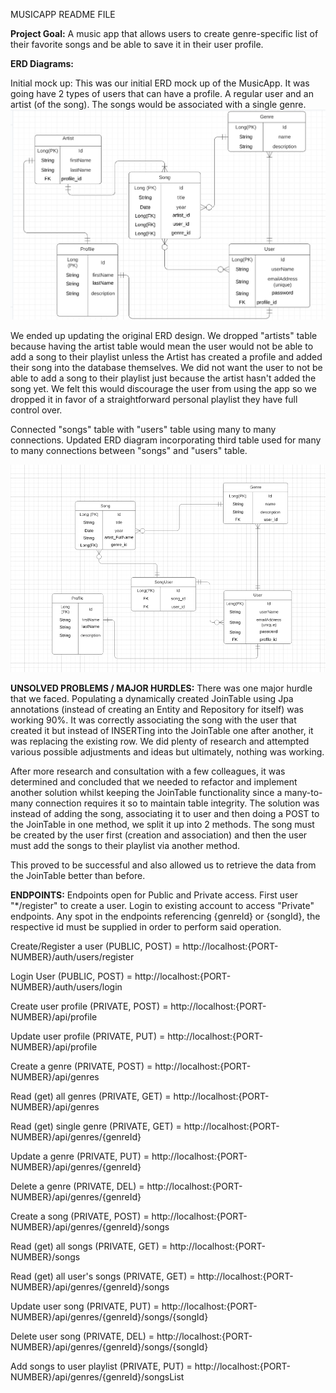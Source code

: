 MUSICAPP README FILE

**Project Goal:** A music app that allows users to create genre-specific list of their favorite songs and be able to save it in their user profile.

**ERD Diagrams:**

Initial mock up:
This was our initial ERD mock up of the MusicApp. It was going have 2 types of users that can have a profile. A regular user and an artist (of the song). The songs would be associated with a single genre. 
![initial_mockup.png](initial_mockup.png)

We ended up updating the original ERD design. We dropped "artists" table because having the artist table would mean the user would not be able to add a song to their playlist unless the Artist has created a profile and added their song into the database themselves. We did not want the user to not be able to add a song to their playlist just because the artist hasn't added the song yet. We felt this would discourage the user from using the app so we dropped it in favor of a straightforward personal playlist they have full control over.

Connected "songs" table with "users" table using many to many connections.
Updated ERD diagram incorporating third table used for many to many connections between "songs" and "users" table.


![img.png](img.png)

**UNSOLVED PROBLEMS / MAJOR HURDLES:**
There was one major hurdle that we faced. Populating a dynamically created JoinTable using Jpa annotations (instead of creating an Entity and Repository for itself) was working 90%. It was correctly associating the song with the user that created it but instead of INSERTing into the JoinTable one after another, it was replacing the existing row. We did plenty of research and attempted various possible adjustments and ideas but ultimately, nothing was working.

After more research and consultation with a few colleagues, it was determined and concluded that we needed to refactor and implement another solution whilst keeping the JoinTable functionality since a many-to-many connection requires it so to maintain table integrity.
The solution was instead of adding the song, associating it to user and then doing a POST to the JoinTable in one method, we split it up into 2 methods.
The song must be created by the user first (creation and association) and then the user must add the songs to their playlist via another method.

This proved to be successful and also allowed us to retrieve the data from the JoinTable better than before.

**ENDPOINTS:** Endpoints open for Public and Private access. First user "*/register" to create a user. Login to existing account to access
"Private" endpoints. Any spot in the endpoints referencing {genreId} or {songId}, the respective id must be supplied in order to perform said operation.

Create/Register a user (PUBLIC, POST) = http://localhost:{PORT-NUMBER}/auth/users/register

Login User (PUBLIC, POST) = http://localhost:{PORT-NUMBER}/auth/users/login

Create user profile (PRIVATE, POST) = http://localhost:{PORT-NUMBER}/api/profile

Update user profile (PRIVATE, PUT) = http://localhost:{PORT-NUMBER}/api/profile

Create a genre (PRIVATE, POST) = http://localhost:{PORT-NUMBER}/api/genres

Read (get) all genres (PRIVATE, GET) = http://localhost:{PORT-NUMBER}/api/genres

Read (get) single genre (PRIVATE, GET) = http://localhost:{PORT-NUMBER}/api/genres/{genreId}

Update a genre (PRIVATE, PUT) = http://localhost:{PORT-NUMBER}/api/genres/{genreId}

Delete a genre (PRIVATE, DEL) = http://localhost:{PORT-NUMBER}/api/genres/{genreId}

Create a song (PRIVATE, POST) = http://localhost:{PORT-NUMBER}/api/genres/{genreId}/songs

Read (get) all songs (PRIVATE, GET) = http://localhost:{PORT-NUMBER}/songs

Read (get) all user's songs (PRIVATE, GET) = http://localhost:{PORT-NUMBER}/api/genres/{genreId}/songs

Update user song (PRIVATE, PUT) = http://localhost:{PORT-NUMBER}/api/genres/{genreId}/songs/{songId}

Delete user song (PRIVATE, DEL) = http://localhost:{PORT-NUMBER}/api/genres/{genreId}/songs/{songId}

Add songs to user playlist (PRIVATE, PUT) = http://localhost:{PORT-NUMBER}/api/genres/{genreId}/songsList
